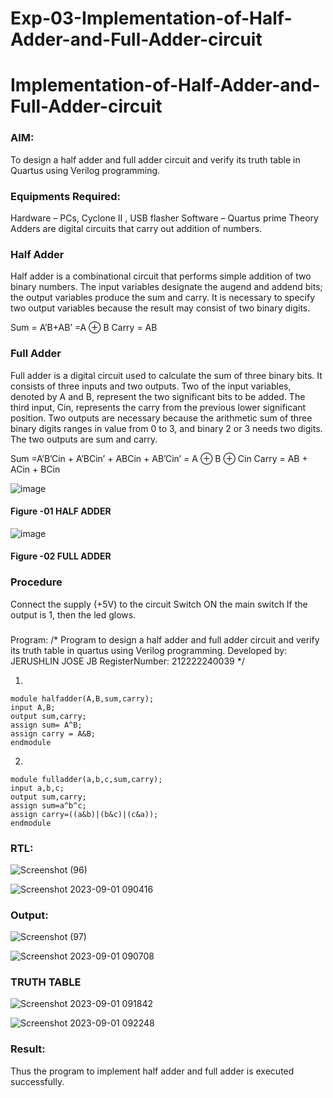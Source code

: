 # Exp-03-Implementation-of-Half-Adder-and-Full-Adder-circuit

# Implementation-of-Half-Adder-and-Full-Adder-circuit
### AIM:
To design a half adder and full adder circuit and verify its truth table in Quartus using Verilog programming.

### Equipments Required:
Hardware – PCs, Cyclone II , USB flasher
Software – Quartus prime
Theory
Adders are digital circuits that carry out addition of numbers.

### Half Adder
Half adder is a combinational circuit that performs simple addition of two binary numbers. The input variables designate the augend and addend bits; the output variables produce the sum and carry. It is necessary to specify two output variables because the result may consist of two binary digits.

Sum = A’B+AB’ =A ⊕ B Carry = AB

### Full Adder
Full adder is a digital circuit used to calculate the sum of three binary bits. It consists of three inputs and two outputs. Two of the input variables, denoted by A and B, represent the two significant bits to be added. The third input, Cin, represents the carry from the previous lower significant position. Two outputs are necessary because the arithmetic sum of three binary digits ranges in value from 0 to 3, and binary 2 or 3 needs two digits. The two outputs are sum and carry.

Sum =A’B’Cin + A’BCin’ + ABCin + AB’Cin’ = A ⊕ B ⊕ Cin Carry = AB + ACin + BCin

 ![image](https://user-images.githubusercontent.com/36288975/163552156-a13e5a56-c638-4110-97d9-8896907c8d25.png)

#### Figure -01 HALF ADDER 


![image](https://user-images.githubusercontent.com/36288975/163552057-b3547877-6d07-45b4-b7e0-bcfebfad9e1d.png)

#### Figure -02 FULL ADDER 

### Procedure

Connect the supply (+5V) to the circuit
Switch ON the main switch
If the output is 1, then the led glows.
### 
Program:
/*
Program to design a half adder and full adder circuit and verify its truth table in quartus using Verilog programming.
Developed by: JERUSHLIN JOSE JB
RegisterNumber:  212222240039
*/

1.
```
module halfadder(A,B,sum,carry);
input A,B;
output sum,carry;
assign sum= A^B;
assign carry = A&B;
endmodule

```
2.
```
module fulladder(a,b,c,sum,carry);
input a,b,c;
output sum,carry;
assign sum=a^b^c;
assign carry=((a&b)|(b&c)|(c&a));
endmodule 
```
### RTL:
![Screenshot (96)](https://github.com/Yuvakrishna0/Exp-02-Implementation-of-Half-Adder-and-Full-Adder-circuit/assets/117915037/620eea87-19e8-4ddd-9f6b-f955ec1aee89)


![Screenshot 2023-09-01 090416](https://github.com/Yuvakrishna0/Exp-02-Implementation-of-Half-Adder-and-Full-Adder-circuit/assets/117915037/2c12870a-1754-4391-9da5-b7b789c4cf7b)

### Output:
![Screenshot (97)](https://github.com/Yuvakrishna0/Exp-02-Implementation-of-Half-Adder-and-Full-Adder-circuit/assets/117915037/53b8df3f-d70a-4b1a-a5d4-8fc26e4b6f5a)

![Screenshot 2023-09-01 090708](https://github.com/Yuvakrishna0/Exp-02-Implementation-of-Half-Adder-and-Full-Adder-circuit/assets/117915037/349cce35-5201-4458-9523-ae40ddd047df)

### TRUTH TABLE 
![Screenshot 2023-09-01 091842](https://github.com/Yuvakrishna0/Exp-02-Implementation-of-Half-Adder-and-Full-Adder-circuit/assets/117915037/ef6e504b-7ec1-4024-9817-71d1025e7084)


![Screenshot 2023-09-01 092248](https://github.com/Yuvakrishna0/Exp-02-Implementation-of-Half-Adder-and-Full-Adder-circuit/assets/117915037/82f5559f-74d2-47f1-95cc-de280c617750)

### Result:
Thus the program to implement half adder and full adder is executed successfully.
